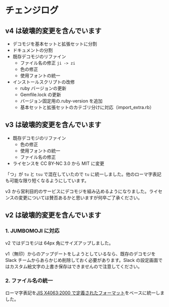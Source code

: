 # チェンジログ

## v4 は破壊的変更を含んでいます

- デコモジを基本セットと拡張セットに分割
- ドキュメントの分割
- 既存デコモジのリファイン
  - ファイル名の修正 `ji -> zi`
  - 色の修正
  - 使用フォントの統一
- インストールスクリプトの改修
  - ruby バージョンの更新
  - Gemfile.lock の更新
  - バージョン固定用の.ruby-version を追加
  - 基本セットと拡張セットのカテゴリ分けに対応（import_extra.rb）

## v3 は破壊的変更を含んでいます

- 既存デコモジのリファイン
  - 色の修正
  - 使用フォントの統一
  - ファイル名の修正
- ライセンスを CC BY-NC 3.0 から MIT に変更

「つ」が `tu` と `tsu` で混在していたので `tu` に統一しました。他のローマ字表記も可能な限り短くなるようにしています。

v3 から営利目的のサービスにデコモジを組み込めるようになりました。ライセンスの変更については賛否あるかと思いますが何卒ご了承ください。

## v2 は破壊的変更を含んでいます

### 1. JUMBOMOJI に対応

v2 ではデコモジは 64px 角にサイズアップしました。

v1（無印）からのアップデートをしようとしているなら、既存のデコモジを Slack チームからあらかじめ削除しておく必要があります。Slack の設定画面ではカスタム絵文字の上書き保存はできませんので注意してください。

### 2. ファイル名の統一

ローマ字表記を[JIS X4063:2000 で定義されたフォーマット](https://ja.wikipedia.org/wiki/%E3%83%AD%E3%83%BC%E3%83%9E%E5%AD%97%E5%85%A5%E5%8A%9B#.E5.BF.85.E3.81.9A.E5.AE.9F.E8.A3.85.E3.81.97.E3.81.AA.E3.81.91.E3.82.8C.E3.81.B0.E3.81.84.E3.81.91.E3.81.AA.E3.81.84.E5.85.A5.E5.8A.9B.E6.96.B9.E5.BC.8F)をベースに統一しました。
